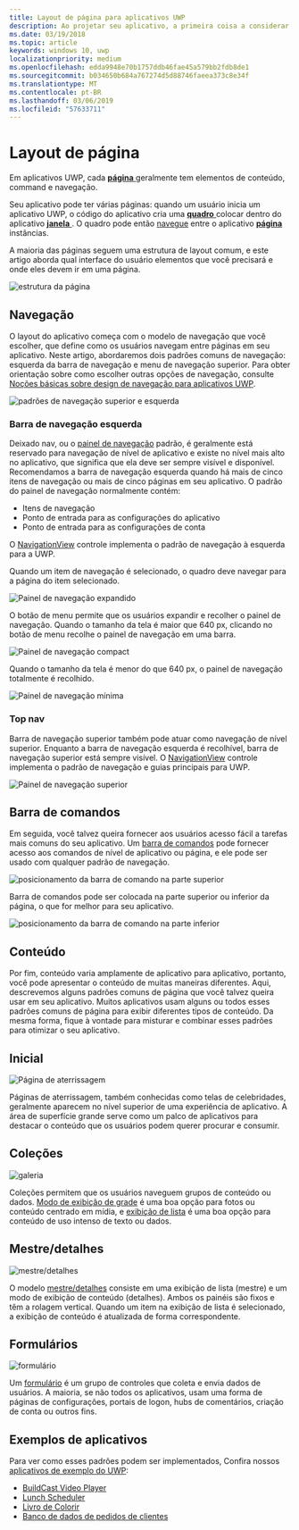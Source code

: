 ```yaml
---
title: Layout de página para aplicativos UWP
description: Ao projetar seu aplicativo, a primeira coisa a considerar é a estrutura de layout. Este artigo aborda a estrutura comum dos layouts de página básica, incluindo quais elementos de interface do usuário que você precisará e onde eles devem ir em uma página. Em aplicativos UWP, cada página geralmente tem elementos de conteúdo, command e navegação.
ms.date: 03/19/2018
ms.topic: article
keywords: windows 10, uwp
localizationpriority: medium
ms.openlocfilehash: edda9948e70b1757ddb46fae45a579bb2fdb8de1
ms.sourcegitcommit: b034650b684a767274d5d88746faeea373c8e34f
ms.translationtype: MT
ms.contentlocale: pt-BR
ms.lasthandoff: 03/06/2019
ms.locfileid: "57633711"
---
```

# <a name="page-layout"></a>Layout de página

Em aplicativos UWP, cada [ **página** ](https://docs.microsoft.com/uwp/api/Windows.UI.Xaml.Controls.Page) geralmente tem elementos de conteúdo, command e navegação. 

Seu aplicativo pode ter várias páginas: quando um usuário inicia um aplicativo UWP, o código do aplicativo cria uma [ **quadro** ](https://docs.microsoft.com/uwp/api/Windows.UI.Xaml.Controls.Frame) colocar dentro do aplicativo [ **janela** ](https://docs.microsoft.com/uwp/api/windows.ui.xaml.window). O quadro pode então [navegue](../basics/navigate-between-two-pages.md) entre o aplicativo [ **página** ](https://docs.microsoft.com/uwp/api/Windows.UI.Xaml.Controls.Page) instâncias. 

A maioria das páginas seguem uma estrutura de layout comum, e este artigo aborda qual interface do usuário elementos que você precisará e onde eles devem ir em uma página. 

![estrutura da página](images/page-components.svg)

## <a name="navigation"></a>Navegação
O layout do aplicativo começa com o modelo de navegação que você escolher, que define como os usuários navegam entre páginas em seu aplicativo. Neste artigo, abordaremos dois padrões comuns de navegação: esquerda da barra de navegação e menu de navegação superior. Para obter orientação sobre como escolher outras opções de navegação, consulte [Noções básicas sobre design de navegação para aplicativos UWP](../basics/navigation-basics.md).

![padrões de navegação superior e esquerda](images/top-left-nav.svg)

### <a name="left-nav"></a>Barra de navegação esquerda
Deixado nav, ou o [painel de navegação](../controls-and-patterns/navigationview.md) padrão, é geralmente está reservado para navegação de nível de aplicativo e existe no nível mais alto no aplicativo, que significa que ela deve ser sempre visível e disponível. Recomendamos a barra de navegação esquerda quando há mais de cinco itens de navegação ou mais de cinco páginas em seu aplicativo. O padrão do painel de navegação normalmente contém:
- Itens de navegação
- Ponto de entrada para as configurações do aplicativo
- Ponto de entrada para as configurações de conta

O [NavigationView](https://docs.microsoft.com/uwp/api/windows.ui.xaml.controls.navigationview) controle implementa o padrão de navegação à esquerda para a UWP.

Quando um item de navegação é selecionado, o quadro deve navegar para a página do item selecionado.

![Painel de navegação expandido](images/navview-expanded.svg)

O botão de menu permite que os usuários expandir e recolher o painel de navegação. Quando o tamanho da tela é maior que 640 px, clicando no botão de menu recolhe o painel de navegação em uma barra.

![Painel de navegação compact](images/navview-compact.svg)

Quando o tamanho da tela é menor do que 640 px, o painel de navegação totalmente é recolhido.

![Painel de navegação mínima](images/navview-minimal.svg)

### <a name="top-nav"></a>Top nav

Barra de navegação superior também pode atuar como navegação de nível superior. Enquanto a barra de navegação esquerda é recolhível, barra de navegação superior está sempre visível. O [NavigationView](../controls-and-patterns/navigationview.md) controle implementa o padrão de navegação e guias principais para UWP.

![Painel de navegação superior](images/pivot-large.svg)

## <a name="command-bar"></a>Barra de comandos

Em seguida, você talvez queira fornecer aos usuários acesso fácil a tarefas mais comuns do seu aplicativo. Um [barra de comandos](../controls-and-patterns/app-bars.md) pode fornecer acesso aos comandos de nível de aplicativo ou página, e ele pode ser usado com qualquer padrão de navegação.

![posicionamento da barra de comando na parte superior ](images/app-bar-desktop.svg)

Barra de comandos pode ser colocada na parte superior ou inferior da página, o que for melhor para seu aplicativo.

![posicionamento da barra de comando na parte inferior](images/app-bar-mobile.svg)

## <a name="content"></a>Conteúdo

Por fim, conteúdo varia amplamente de aplicativo para aplicativo, portanto, você pode apresentar o conteúdo de muitas maneiras diferentes. Aqui, descrevemos alguns padrões comuns de página que você talvez queira usar em seu aplicativo. Muitos aplicativos usam alguns ou todos esses padrões comuns de página para exibir diferentes tipos de conteúdo. Da mesma forma, fique à vontade para misturar e combinar esses padrões para otimizar o seu aplicativo.

## <a name="landing"></a>Inicial

![Página de aterrissagem](images/hero-screen.svg)

Páginas de aterrissagem, também conhecidas como telas de celebridades, geralmente aparecem no nível superior de uma experiência de aplicativo. A área de superfície grande serve como um palco de aplicativos para destacar o conteúdo que os usuários podem querer procurar e consumir.

## <a name="collections"></a>Coleções

![galeria](images/gridview.svg)

Coleções permitem que os usuários naveguem grupos de conteúdo ou dados. [Modo de exibição de grade](../controls-and-patterns/item-templates-gridview.md) é uma boa opção para fotos ou conteúdo centrado em mídia, e [exibição de lista](../controls-and-patterns/item-templates-listview.md) é uma boa opção para conteúdo de uso intenso de texto ou dados.

## <a name="masterdetail"></a>Mestre/detalhes

![mestre/detalhes](images/master-detail.svg)

O modelo [mestre/detalhes](../controls-and-patterns/master-details.md) consiste em uma exibição de lista (mestre) e um modo de exibição de conteúdo (detalhes). Ambos os painéis são fixos e têm a rolagem vertical. Quando um item na exibição de lista é selecionado, a exibição de conteúdo é atualizada de forma correspondente. 

## <a name="forms"></a>Formulários
![formulário](images/form.svg)

Um [formulário](../controls-and-patterns/forms.md) é um grupo de controles que coleta e envia dados de usuários. A maioria, se não todos os aplicativos, usam uma forma de páginas de configurações, portais de logon, hubs de comentários, criação de conta ou outros fins. 

## <a name="sample-apps"></a>Exemplos de aplicativos
Para ver como esses padrões podem ser implementados, Confira nossos [aplicativos de exemplo do UWP](https://developer.microsoft.com/en-us/windows/samples):
- [BuildCast Video Player](https://github.com/Microsoft/BuildCast)
- [Lunch Scheduler](https://github.com/Microsoft/Windows-appsample-lunch-scheduler)
- [Livro de Colorir](https://github.com/Microsoft/Windows-appsample-coloringbook)
- [Banco de dados de pedidos de clientes](https://github.com/Microsoft/Windows-appsample-customers-orders-database)